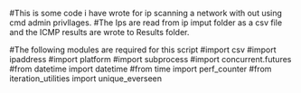 #This is some code i have wrote for ip scanning a network with out using cmd admin privllages. 
#The Ips are read from ip imput folder as a csv file and the ICMP results are wrote to Results folder. 

#The following modules are required for this script
#import csv
#import ipaddress
#import platform
#import subprocess
#import concurrent.futures
#from datetime import datetime
#from time import perf_counter
#from iteration_utilities import unique_everseen
